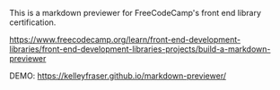 This is a markdown previewer for FreeCodeCamp's front end library certification.

https://www.freecodecamp.org/learn/front-end-development-libraries/front-end-development-libraries-projects/build-a-markdown-previewer

DEMO: https://kelleyfraser.github.io/markdown-previewer/
